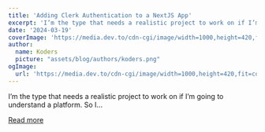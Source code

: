 ```yaml
---
title: 'Adding Clerk Authentication to a NextJS App'
excerpt: 'I’m the type that needs a realistic project to work on if I’m going to understand a platform.  So I...'
date: '2024-03-19'
coverImage: 'https://media.dev.to/cdn-cgi/image/width=1000,height=420,fit=cover,gravity=auto,format=auto/https%3A%2F%2Fdev-to-uploads.s3.amazonaws.com%2Fuploads%2Farticles%2F6rwfjrunzotp58kg1yro.jpeg'
author:
  name: Koders
  picture: "assets/blog/authors/koders.png"
ogImage:
  url: 'https://media.dev.to/cdn-cgi/image/width=1000,height=420,fit=cover,gravity=auto,format=auto/https%3A%2F%2Fdev-to-uploads.s3.amazonaws.com%2Fuploads%2Farticles%2F6rwfjrunzotp58kg1yro.jpeg'
---
```


I’m the type that needs a realistic project to work on if I’m going to understand a platform.  So I...

[Read more](https://dev.to/brianmmdev/adding-clerk-auth-to-a-nextjs-app-2n9c)
